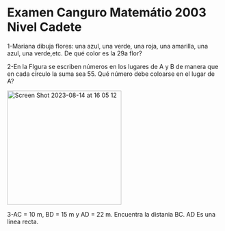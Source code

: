 # Examen Canguro Matemátio 2003 Nivel Cadete

1-Mariana dibuja flores: una azul, una verde, una roja, una amarilla, una azul, una verde,etc. De qué color es la 29a flor?

2-En la FIgura se escriben números en los lugares de A y B de manera que en cada círculo la suma sea 55. Qué número debe coloarse en el lugar de A?



<img width="267" alt="Screen Shot 2023-08-14 at 16 05 12" src="https://github.com/Hiram20buz/OMMCanguroPy/assets/112133798/f14c5c1d-fce8-437a-b9e5-ef10ab263561">


3-AC = 10 m, BD = 15 m y AD = 22 m. Encuentra la distania BC.  AD Es una linea recta.
